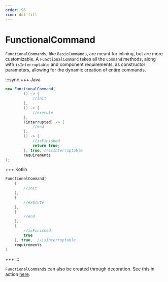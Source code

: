 ```yaml
---
order: 95
icon: dot-fill
---
```


# FunctionalCommand

`FunctionalCommand`s, like `BasicCommand`s, are meant for inlining, but are more customizable. A `FunctionalCommand` takes all the `Command` methods, along with `isInterruptable` and component requirements, as constructor parameters, allowing for the dynamic creation of entire commands.

:::sync
+++ Java
```java
new FunctionalCommand(
        () -> {
            //init
        },
        () -> {
            //execute
        },
        (interrupted) -> {
            //end
        },
        () -> {
            //isFinished
            return true;
        }, true, //isInterruptable
        requirements
);
```
+++ Kotlin
```kotlin
FunctionalCommand(
    {
        //init
    },
    {
        //execute
    },
    {
        //end
    },
    {
        //isFinished
        true
    }, true,  //isInterruptable
    requirements
)
```
+++
:::

`FunctionalCommand`s can also be created through decoration. See this in action [here](/command/decorating.md#something).
